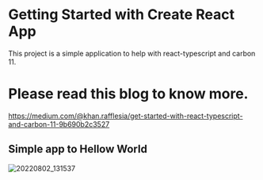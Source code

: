 # Getting Started with Create React App

This project is a simple application to help with react-typescript and carbon 11.

# Please read this blog to know more. 
https://medium.com/@khan.rafflesia/get-started-with-react-typescript-and-carbon-11-9b690b2c3527 

## Simple app to Hellow World 

![20220802_131537](https://user-images.githubusercontent.com/11699686/182373055-4c6d294d-7f9f-445f-ae44-0c8fcef681c8.gif)
